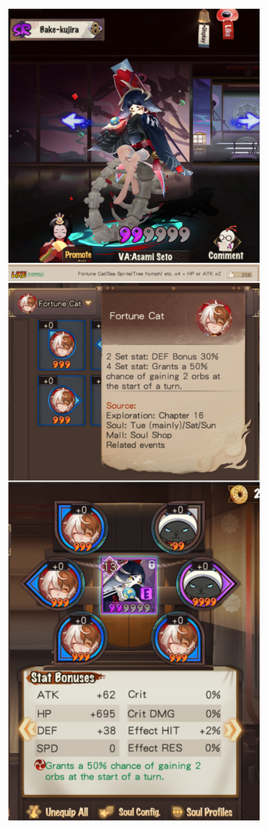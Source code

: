 ![bake-kujira](../Information/bake-kujira.png)
![Pasted image 20240510004234](../Information/bake-kujira-info.png)
![fortune cat](../Information/fortune%20cat.png)
![Pasted image 20240510004618](../Information/Pasted%20image%2020240510004618.png)